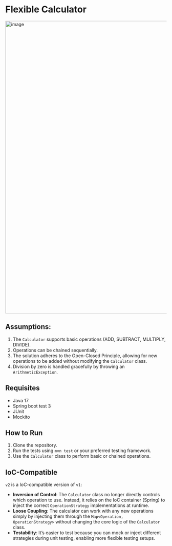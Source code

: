 # Flexible Calculator

<img width="912" alt="image" src="https://github.com/user-attachments/assets/ce09216d-e35a-4628-8c97-0b565389b90b">

 
## Assumptions:
1. The `Calculator` supports basic operations (ADD, SUBTRACT, MULTIPLY, DIVIDE).
2. Operations can be chained sequentially.
3. The solution adheres to the Open-Closed Principle, allowing for new operations to be added without modifying the `Calculator` class.
4. Division by zero is handled gracefully by throwing an `ArithmeticException`.

## Requisites
- Java 17
- Spring boot test 3
- JUnit
- Mockito


## How to Run
1. Clone the repository.
2. Run the tests using `mvn test` or your preferred testing framework.
3. Use the `Calculator` class to perform basic or chained operations.

## IoC-Compatible

`v2` is a IoC-compatible version of `v1`:

* **Inversion of Control**: The `Calculator` class no longer directly controls which operation to use. Instead, it relies on the IoC container (Spring) to inject the correct `OperationStrategy` implementations at runtime.
* **Loose Coupling**: The calculator can work with any new operations simply by injecting them through the `Map<Operation, OperationStrategy>` without changing the core logic of the `Calculator` class.
* **Testability**: It’s easier to test because you can mock or inject different strategies during unit testing, enabling more flexible testing setups.
